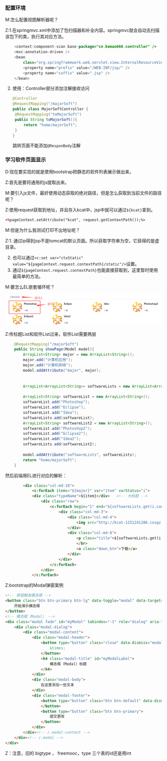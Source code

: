 ### 配置环境  

M:怎么配置视图解析器呢？

Z:1.在springmvc.xml中添加了包扫描器和补全内容。springmvc就会自动去扫描该包下的类，执行其对应方法。    

```java
	<context:component-scan base-package="cn.kemao666.controller" />
	<mvc:annotation-driven />
	<bean
		class="org.springframework.web.servlet.view.InternalResourceViewResolver">
		<property name="prefix" value="/WEB-INF/jsp/" />
		<property name="suffix" value=".jsp" />
	</bean>
```

2. 使用：Controller部分添加注解接收访问

   ```java
   @Controller
   @RequestMapping("/majorSoft")
   public class MajorSoftController {
   	@RequestMapping("toMajorSoft")
   	public String toMajorSoft(){
   		return "home/majorSoft";
   	}
   }
   ```

   跳转页面不能添加``@ResponBody``注解


### 学习软件页面显示   

D:现在要实现的就是使用bootstrap把静态的软件列表展示做出来。

Z:首先是要将通用的js提取出来。

M:要引入js文件，最好使用动态获取的绝对路径，但是怎么获取到当前文件的路径呢？

Z:使用request获取到地址，并且存入kcat中，jsp中就可以通过``${kcat}``拿到。

```html
<%pageContext.setAttribute("kcat", request.getContextPath());%>   
```

M:但是为什么我测试打印不出地址呢？

Z:1. 通过ip得到jsp不是tomcat的默认页面。所以获取字符串为空，它获得的是虚目录。

2. 也可以通过``<c:set var="ctxStatic" value="${pageContext.request.contextPath}/static"/>``设置。
3. 通过``${pageContext.request.contextPath}``也能直接获取到，这里暂时使用最简单的方法。


M:要怎么EL嵌套循环呢？

![](../img/p1.png)  

Z:传标题List和软件List过来，软件List需要两层

```java
	@RequestMapping("/majorSoft")
	public String showPage(Model model){
		ArrayList<String> major = new ArrayList<String>();
		major.add("计算机应用");
		major.add("计算机网络");
		model.addAttribute("major", major);

		
		ArrayList<ArrayList<String>> softwareLists = new ArrayList<ArrayList<String>>();
		
		ArrayList<String> softwareList = new ArrayList<String>();
		softwareList.add("Photoshop");
		softwareList.add("Eclipse");
		softwareList.add("Idea");
		softwareLists.add(softwareList);
		ArrayList<String> softwareList2 = new ArrayList<String>();
		softwareList.add("Photoshop2");
		softwareList.add("Eclipse2");
		softwareList.add("Idea2");
		softwareLists.add(softwareList2);

		model.addAttribute("softwareLists", softwareLists);
		return "home/majorSoft";
	}	
```

然后前端用EL进行对应的解析：

```html
		<div class="col-md-10">
			<c:forEach items="${major}" var="item" varStatus="i"> 
			<div class="typeName">${item}</div>   <!-- 大标题 -->
				<div class="row">
					<c:forEach begin="1" end="${softwareLists.get(i.count-1).size()}" var="software"  varStatus="j" step="1"> 
						<div class="col-md-3">
							<div class="col-md-4">
								<img src="http://kcat-1251241286.cosgz.myqcloud.com/images/Sjy17.png" class="ruanjian">
							</div>
							<div class="col-md-8">
								<p class="title">${softwareLists.get(i.count-1).get(j.count-1) }</p>
								</br>
								<a class="down_btn">下载</a>
							</div>
						</div>
					</c:forEach>  
				</div>
			</c:forEach>
```







Z:bootstrap的Modal弹窗案例

```html
<!-- 按钮触发模态框 -->
<button class="btn btn-primary btn-lg" data-toggle="modal" data-target="#myModal">
	开始演示模态框
</button>
<!-- 模态框（Modal） -->
<div class="modal fade" id="myModal" tabindex="-1" role="dialog" aria-labelledby="myModalLabel" aria-hidden="true">
	<div class="modal-dialog">
		<div class="modal-content">
			<div class="modal-header">
				<button type="button" class="close" data-dismiss="modal" aria-hidden="true">
					&times;
				</button>
				<h4 class="modal-title" id="myModalLabel">
					模态框（Modal）标题
				</h4>
			</div>
			<div class="modal-body">
				在这里添加一些文本
			</div>
			<div class="modal-footer">
				<button type="button" class="btn btn-default" data-dismiss="modal">关闭
				</button>
				<button type="button" class="btn btn-primary">
					提交更改
				</button>
			</div>
		</div><!-- /.modal-content -->
	</div><!-- /.modal -->
</div>
```



Z：注意，旧的  bigtype ， freemooc，type 三个表的id还是用int



